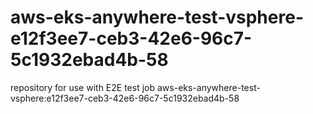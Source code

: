 # aws-eks-anywhere-test-vsphere-e12f3ee7-ceb3-42e6-96c7-5c1932ebad4b-58
repository for use with E2E test job aws-eks-anywhere-test-vsphere:e12f3ee7-ceb3-42e6-96c7-5c1932ebad4b-58
